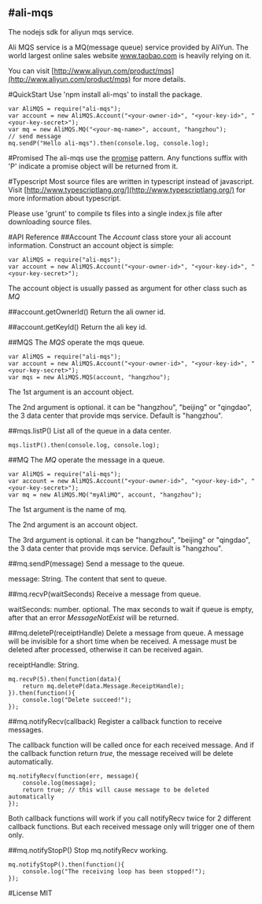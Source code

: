 #ali-mqs
-----

The nodejs sdk for aliyun mqs service.

Ali MQS service is a MQ(message queue) service provided by AliYun.
The world largest online sales website www.taobao.com is heavily relying on it.

You can visit [http://www.aliyun.com/product/mqs](http://www.aliyun.com/product/mqs) for more details. 

#QuickStart
Use 'npm install ali-mqs' to install the package.

    var AliMQS = require("ali-mqs");
    var account = new AliMQS.Account("<your-owner-id>", "<your-key-id>", "<your-key-secret>");
    var mq = new AliMQS.MQ("<your-mq-name>", account, "hangzhou");
    // send message
    mq.sendP("Hello ali-mqs").then(console.log, console.log);

#Promised
The ali-mqs use the [promise](https://www.npmjs.org/package/promise) pattern.
Any functions suffix with 'P' indicate a promise object will be returned from it.

#Typescript
Most source files are written in typescript instead of javascript.
Visit [http://www.typescriptlang.org/](http://www.typescriptlang.org/) for more information about typescript.

Please use 'grunt' to compile ts files into a single index.js file after downloading source files. 

#API Reference
##Account
The *Account* class store your ali account information. Construct an account object is simple:

    var AliMQS = require("ali-mqs");
    var account = new AliMQS.Account("<your-owner-id>", "<your-key-id>", "<your-key-secret>");

The account object is usually passed as argument for other class such as *MQ*

##account.getOwnerId()
Return the ali owner id.

##account.getKeyId()
Return the ali key id.

##MQS
The *MQS* operate the mqs queue.

    var AliMQS = require("ali-mqs");
    var account = new AliMQS.Account("<your-owner-id>", "<your-key-id>", "<your-key-secret>");
    var mqs = new AliMQS.MQS(account, "hangzhou");

The 1st argument is an account object.

The 2nd argument is optional. it can be "hangzhou", "beijing" or "qingdao", the 3 data center that provide mqs service.
Default is "hangzhou".

##mqs.listP()
List all of the queue in a data center.

    mqs.listP().then(console.log, console.log);

##MQ
The *MQ* operate the message in a queue.

    var AliMQS = require("ali-mqs");
    var account = new AliMQS.Account("<your-owner-id>", "<your-key-id>", "<your-key-secret>");
    var mq = new AliMQS.MQ("myAliMQ", account, "hangzhou");

The 1st argument is the name of mq.

The 2nd argument is an account object.

The 3rd argument is optional. it can be "hangzhou", "beijing" or "qingdao", the 3 data center that provide mqs service.
Default is "hangzhou".

##mq.sendP(message)
Send a message to the queue.

message: String. The content that sent to queue.

##mq.recvP(waitSeconds)
Receive a message from queue.

waitSeconds: number. optional.
The max seconds to wait if queue is empty, after that an error *MessageNotExist* will be returned.

##mq.deleteP(receiptHandle)
Delete a message from queue.
A message will be invisible for a short time when be received.
A message must be deleted after processed, otherwise it can be received again.

receiptHandle: String.

    mq.recvP(5).then(function(data){
        return mq.deleteP(data.Message.ReceiptHandle);
    }).then(function(){
        console.log("Delete succeed!");
    });

##mq.notifyRecv(callback)
Register a callback function to receive messages.

The callback function will be called once for each received message.
And if the callback function return *true*, the message received will be delete automatically.

    mq.notifyRecv(function(err, message){
        console.log(message);
        return true; // this will cause message to be deleted automatically
    });


Both callback functions will work if you call notifyRecv twice for 2 different callback functions.
But each received message only will trigger one of them only. 

##mq.notifyStopP()
Stop mq.notifyRecv working.

    mq.notifyStopP().then(function(){
        console.log("The receiving loop has been stopped!");
    });

#License
MIT

